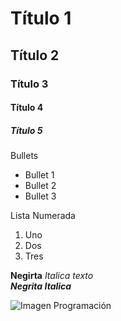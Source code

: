 # Título 1
## Título 2
### Título 3
#### Título 4
##### Título 5

Bullets
* Bullet 1
* Bullet 2
* Bullet 3

Lista Numerada
1. Uno
2. Dos
3. Tres

**Negirta**
_Italica texto_  
***Negrita Italica***

![Imagen Programación](https://dinahosting.com/blog/upload/2018/06/lenguajes-de-programaci%C3%B3n-1-1.jpg)

